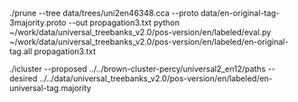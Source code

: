 ./prune --tree data/trees/uni2en46348.cca --proto data/en-original-tag-3majority.proto  --out propagation3.txt
python ~/work/data/universal_treebanks_v2.0/pos-version/en/labeled/eval.py ~/work/data/universal_treebanks_v2.0/pos-version/en/labeled/en-original-tag.all propagation3.txt

./icluster --proposed ../../brown-cluster-percy/universal2_en12/paths --desired ../../data/universal_treebanks_v2.0/pos-version/en/labeled/en-universal-tag.majority
